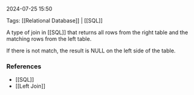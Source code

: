 
2024-07-25 15:50

Tags: [[Relational Database]] | [[SQL]]

A type of join in [[SQL]] that returns all rows from the right table and the matching rows from the left table.

If there is not match, the result is NULL on the left side of the table.


### References
- [[SQL]]
- [[Left Join]]
